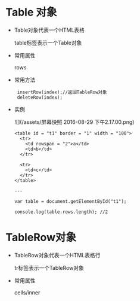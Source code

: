 # Table 对象

  - Table对象代表一个HTML表格
 
     table标签表示一个Table对象

  - 常用属性
  
     rows

  - 常用方法
  
         insertRow(index);//返回TableRow对象
         deleteRow(index);

- 实例

  ![](/assets/屏幕快照 2016-08-29 下午2.17.00.png)

      <table id = "t1" border = "1" width = "100">
        <tr>
          <td rowspan = "2">a</td>
          <td>b</td>
        </tr>

        <tr>
          <td>c</td>
        </tr>
      </table>

      ---

      var table = document.getElementById("t1");

      console.log(table.rows.length); //2
    
# TableRow对象

 - TableRow对象代表一个HTML表格行

   tr标签表示一个TableRow对象

 - 常用属性

   cells/inner